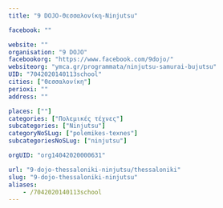 ```yaml
---
title: "9 DOJO-Θεσσαλονίκη-Ninjutsu"

facebook: ""

website: ""
organisation: "9 DOJO"
facebookorg: "https://www.facebook.com/9dojo/"
websiteorg: "ymca.gr/programmata/ninjutsu-samurai-bujutsu"
UID: "7042020140113school"
cities: ["Θεσσαλονίκη"]
perioxi: ""
address: ""

places: [""]
categories: ["Πολεμικές τέχνες"]
subcategories: ["Ninjutsu"]
categoryNoSLug: ["polemikes-texnes"]
subcategoriesNoSLug: ["ninjutsu"]

orgUID: "org14042020000631"

url: "9-dojo-thessaloniki-ninjutsu/thessaloniki"
slug: "9-dojo-thessaloniki-ninjutsu"
aliases:
    - /7042020140113school
---
```





